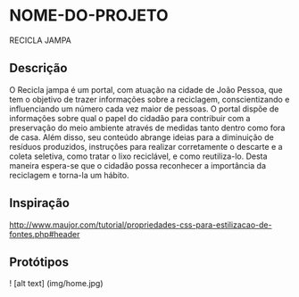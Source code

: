 # NOME-DO-PROJETO
RECICLA JAMPA
## Descrição
O Recicla jampa é um portal, com atuação na cidade de João Pessoa, que tem o objetivo de trazer informações sobre a reciclagem, conscientizando e influenciando um número cada vez maior de pessoas. O portal dispõe de informações sobre qual o papel do cidadão para contribuir com a preservação do meio ambiente através de medidas tanto dentro como fora de casa. Além disso, seu conteúdo abrange ideias para a diminuição de resíduos produzidos, instruções para realizar corretamente o descarte e a coleta seletiva, como tratar o lixo reciclável, e como reutiliza-lo. Desta maneira espera-se que o cidadão possa reconhecer a importância da reciclagem e torna-la um hábito.
## Inspiração
http://www.maujor.com/tutorial/propriedades-css-para-estilizacao-de-fontes.php#header

## Protótipos
! [alt text] (img/home.jpg)

